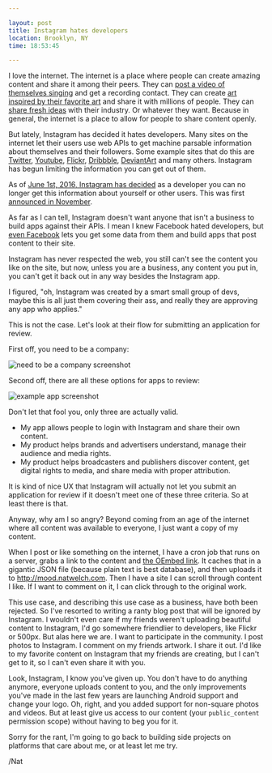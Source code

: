 ```yaml
---

layout: post
title: Instagram hates developers
location: Brooklyn, NY
time: 18:53:45

---
```


I love the internet. The internet is a place where people can create amazing content and share it among their peers. They can [post a video of themselves singing](https://www.youtube.com/watch?v=eQOFRZ1wNLw) and get a recording contact. They can create [art inspired by their favorite art](http://behindinfinity.deviantart.com/art/Death-Note-This-Is-Heaven-52682456) and share it with millions of people. They can [share fresh ideas](https://dribbble.com/shots?sort=recent) with their industry. Or whatever they want. Because in general, the internet is a place to allow for people to share content openly.

But lately, Instagram has decided it hates developers. Many sites on the internet let their users use web APIs to get machine parsable information about themselves and their followers. Some example sites that do this are [Twitter](https://dev.twitter.com/overview/documentation), [Youtube](https://developers.google.com/youtube/), [Flickr](https://www.flickr.com/services/api/), [Dribbble](http://developer.dribbble.com/v1/), [DeviantArt](https://www.deviantart.com/developers/) and many others. Instagram has begun limiting the information you can get out of them.

As of [June 1st, 2016, Instagram has decided](http://developers.instagram.com/post/133424514006/instagram-platform-update) as a developer you can no longer get this information about yourself or other users. This was first [announced in November](http://thenextweb.com/dd/2015/11/17/instagram-limits-developer-api-access-with-new-app-review-process/).

As far as I can tell, Instagram doesn't want anyone that isn't a business to build apps against their APIs. I mean I knew Facebook hated developers, but [even Facebook](https://developers.facebook.com/) lets you get some data from them and build apps that post content to their site.

Instagram has never respected the web, you still can't see the content you like on the site, but now, unless you are a business, any content you put in, you can't get it back out in any way besides the Instagram app.

I figured, "oh, Instagram was created by a smart small group of devs, maybe this is all just them covering their ass, and really they are approving any app who applies."

This is not the case. Let's look at their flow for submitting an application for review.

First off, you need to be a company:

![need to be a company screenshot](https://s3.amazonaws.com/f.cl.ly/items/0w243s3u2f0U4041342s/Screen%20Shot%202016-06-18%20at%2014.21.48%20.png)

Second off, there are all these options for apps to review:

![example app screenshot](https://s3.amazonaws.com/f.cl.ly/items/2F2X2x2n302K1X1U2o39/Screen%20Shot%202016-06-18%20at%2014.22.31%20.png)

Don't let that fool you, only three are actually valid.

 - My app allows people to login with Instagram and share their own content.
 - My product helps brands and advertisers understand, manage their audience and media rights.
 - My product helps broadcasters and publishers discover content, get digital rights to media, and share media with proper attribution.

It is kind of nice UX that Instagram will actually not let you submit an application for review if it doesn't meet one of these three criteria. So at least there is that.

Anyway, why am I so angry? Beyond coming from an age of the internet where all content was available to everyone, I just want a copy of my content.

When I post or like something on the internet, I have a cron job that runs on a server, grabs a link to the content and [the OEmbed link](http://oembed.com/). It caches that in a gigantic JSON file (because plain text is best database), and then uploads it to http://mood.natwelch.com. Then I have a site I can scroll through content I like. If I want to comment on it, I can click through to the original work.

This use case, and describing this use case as a business, have both been rejected. So I've resorted to writing a ranty blog post that will be ignored by Instagram. I wouldn't even care if my friends weren't uploading beautiful content to Instagram, I'd go somewhere friendlier to developers, like Flickr or 500px. But alas here we are. I want to participate in the community. I post photos to Instagram. I comment on my friends artwork. I share it out. I'd like to my favorite content on Instagram that my friends are creating, but I can't get to it, so I can't even share it with you.

Look, Instagram, I know you've given up. You don't have to do anything anymore, everyone uploads content to you, and the only improvements you've made in the last few years are launching Android support and change your logo. Oh, right, and you added support for non-square photos and videos. But at least give us access to our content (your `public_content` permission scope) without having to beg you for it.

Sorry for the rant, I'm going to go back to building side projects on platforms that care about me, or at least let me try.

/Nat
